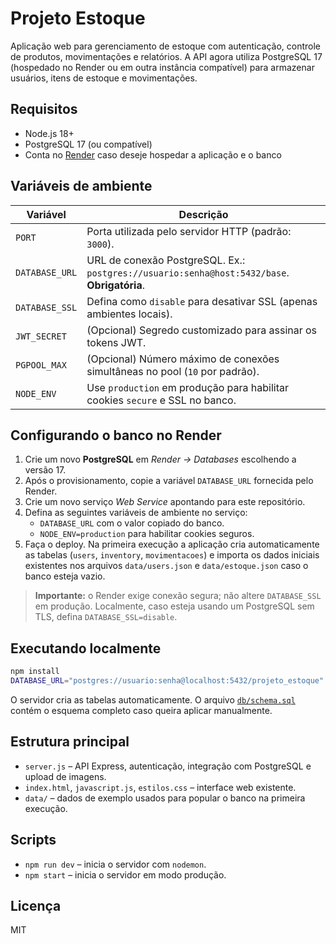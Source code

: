 # Projeto Estoque

Aplicação web para gerenciamento de estoque com autenticação, controle de produtos, movimentações e relatórios. A API agora utiliza PostgreSQL 17 (hospedado no Render ou em outra instância compatível) para armazenar usuários, itens de estoque e movimentações.

## Requisitos

- Node.js 18+
- PostgreSQL 17 (ou compatível)
- Conta no [Render](https://render.com) caso deseje hospedar a aplicação e o banco

## Variáveis de ambiente

| Variável            | Descrição                                                                                   |
|---------------------|---------------------------------------------------------------------------------------------|
| `PORT`              | Porta utilizada pelo servidor HTTP (padrão: `3000`).                                        |
| `DATABASE_URL`      | URL de conexão PostgreSQL. Ex.: `postgres://usuario:senha@host:5432/base`. **Obrigatória**. |
| `DATABASE_SSL`      | Defina como `disable` para desativar SSL (apenas ambientes locais).                         |
| `JWT_SECRET`        | (Opcional) Segredo customizado para assinar os tokens JWT.                                  |
| `PGPOOL_MAX`        | (Opcional) Número máximo de conexões simultâneas no pool (`10` por padrão).                 |
| `NODE_ENV`          | Use `production` em produção para habilitar cookies `secure` e SSL no banco.                |

## Configurando o banco no Render

1. Crie um novo **PostgreSQL** em *Render → Databases* escolhendo a versão 17.
2. Após o provisionamento, copie a variável `DATABASE_URL` fornecida pelo Render.
3. Crie um novo serviço *Web Service* apontando para este repositório.
4. Defina as seguintes variáveis de ambiente no serviço:
   - `DATABASE_URL` com o valor copiado do banco.
   - `NODE_ENV=production` para habilitar cookies seguros.
5. Faça o deploy. Na primeira execução a aplicação cria automaticamente as tabelas (`users`, `inventory`, `movimentacoes`) e importa os dados iniciais existentes nos arquivos `data/users.json` e `data/estoque.json` caso o banco esteja vazio.

> **Importante:** o Render exige conexão segura; não altere `DATABASE_SSL` em produção. Localmente, caso esteja usando um PostgreSQL sem TLS, defina `DATABASE_SSL=disable`.

## Executando localmente

```bash
npm install
DATABASE_URL="postgres://usuario:senha@localhost:5432/projeto_estoque" npm run dev
```

O servidor cria as tabelas automaticamente. O arquivo [`db/schema.sql`](db/schema.sql) contém o esquema completo caso queira aplicar manualmente.

## Estrutura principal

- `server.js` – API Express, autenticação, integração com PostgreSQL e upload de imagens.
- `index.html`, `javascript.js`, `estilos.css` – interface web existente.
- `data/` – dados de exemplo usados para popular o banco na primeira execução.

## Scripts

- `npm run dev` – inicia o servidor com `nodemon`.
- `npm start` – inicia o servidor em modo produção.

## Licença

MIT
